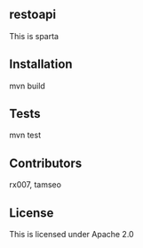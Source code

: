 
## restoapi

This is sparta

## Installation

mvn build


## Tests

mvn test

## Contributors

rx007, tamseo

## License

This is licensed under Apache 2.0

